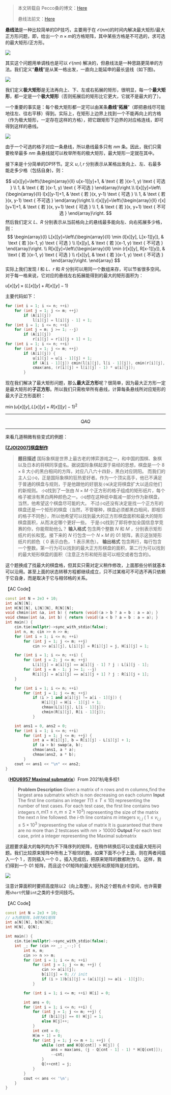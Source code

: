 > 本文转载自 Pecco桑的博文：[Here](https://zhuanlan.zhihu.com/p/402195848)
>
> 悬线法前文：[Here](https://www.cnblogs.com/RioTian/p/15039583.html)

**悬线法**是一种比较简单的DP技巧，主要用于在 $\mathcal{O}(nm)$​  的时间内解决最大矩形/最大正方形问题，即，给出一个 $n\times m$​  的方格矩阵，其中某些方格是不可选的，求可选的最大矩形/正方形。

![](https://cdn.jsdelivr.net/gh/RivTian/Blogimg/img/20210824151340.jpg)

其实这个问题用单调栈也是可以 $\mathcal{O}(nm)$ 解决的，但悬线法是一种思路更简单的方法。我们定义“**悬线**”是从某一格出发，一直向上能延申的最长竖线（如下图)。

![](https://cdn.jsdelivr.net/gh/RivTian/Blogimg/img/20210824151431.jpg)

我们定义**极大矩形**是无法再向上、下、左或右拓展的矩形，很明显，每一个**最大矩形**，都一定是一个**极大矩形**（否则拓展后的矩形比它更大，它就不是最大的了）。

一个重要的事实是：每个极大矩形都一定可以由某条**悬线**“**拓展**”（即把悬线尽可能地往左、往右平移）得到。实际上，在矩形上边界上找到一个不能再向上的方格（作为极大矩形，一定存在这样的方格），把它跟矩形下边界的对应格连线，即可得到这样的悬线。

![](https://cdn.jsdelivr.net/gh/RivTian/Blogimg/img/20210824151452.jpg)

由于一个可选的格子对应一条悬线，所以悬线最多只有 $nm$  条。因此，我们只需要枚举最多  $nm$ 条悬线就可以枚举所有的极大矩形，最大矩形一定就在其中。

接下来是十分简单的DP环节。定义 $u,l,r$ 分别表示从某格出发向上、左、右最多能走多少格（包括自身)，则：


$$
u[x][y]=\left\{\begin{array}{ll}
u[x-1][y]+1, & \text { 若 }(x-1, y) \text { 可选 } \\
1, & \text { 若 }(x-1, y) \text { 不可选 }
\end{array}\right.\\
l[x][y]=\left\{\begin{array}{ll}
l[x][y-1]+1, & \text { 若 }(x, y-1) \text { 可选 } \\
1, & \text { 若 }(x, y-1) \text { 不可选 }
\end{array}\right.\\
r[x][y]=\left\{\begin{array}{ll}
r[x][y+1]+1, & \text { 若 }(x, y+1) \text { 可选 } \\
1, & \text { 若 }(x, y+1) \text { 不可选 }
\end{array}\right.
$$
然后我们定义 $L、R$  分别表示从当前格向上的悬线最多能向左、向右拓展多少格，则：
$$
\begin{array}{l}
L[x][y]=\left\{\begin{array}{ll}
\min (l[x][y], L[x-1][y]), & \text { 若 }(x-1, y) \text { 可选 } \\
l[x][y], & \text { 若 }(x-1, y) \text { 不可选 }
\end{array}\right. \\
R[x][y]=\left\{\begin{array}{ll}
\min (r[x][y], R[x-1][y]), & \text { 若 }(x-1, y) \text { 可选 } \\
r[x][y], & \text { 若 }(x-1, y) \text { 不可选 }
\end{array}\right.
\end{array}
$$
实际上我们发现 $l$ 和 $L、r$ 和 $R$ 分别可以用同一个数组来存，可以节省很多空间。对于每一格来说，它对应的悬线左右拓展能得到的最大的矩形面积为：

$u[x][y] \times (L[x][y]+R[x][y] - 1)$ 

主要代码如下：

```cpp
for (int i = 1; i <= n; ++i)
    for (int j = 1; j <= m; ++j)
        if (A[i][j])
            l[i][j] = l[i][j - 1] + 1;
for (int i = 1; i <= n; ++i)
    for (int j = m; j >= 1; --j)
        if (A[i][j])
            r[i][j] = r[i][j + 1] + 1;
for (int i = 1; i <= n; ++i)
    for (int j = 1; j <= m; ++j)
        if (A[i][j]) {
            u[i][j] = u[i - 1][j] + 1;
            if (A[i - 1][j]) cmin(l[i][j], l[i - 1][j]), cmin(r[i][j], r[i - 1][j]);
            cmax(ans, (r[i][j] + l[i][j] - 1) * u[i][j]);
        }
```

现在我们解决了最大矩形问题，那么**最大正方形**呢？很简单，因为最大正方形一定是最大矩形的**子正方形**。所以我们只需枚举所有悬线，计算每条悬线所对应矩形的最大子正方形面积：

$\min(u[x][y],L[x][y] + R[x]][y] - 1)^2$​

---

$$
QAQ
$$

---

来看几道稍微有些变式的例题：

**[[ZJOI2007\]棋盘制作](https://vjudge.net/problem/%E9%BB%91%E6%9A%97%E7%88%86%E7%82%B8-1057)**

> **题目描述**
> 国际象棋是世界上最古老的博弈游戏之一，和中国的围棋、象棋以及日本的将棋同享盛名。据说国际象棋起源于易经的思想，棋盘是一个 $8\times 8$ 大小的黑白相间的方阵，对应八八六十四卦，黑白对应阴阳。
> 而我们的主人公`小Q`，正是国际象棋的狂热爱好者。作为一个顶尖高手，他已不满足于普通的棋盘与规则，于是他跟他的好朋友`小W`决定将棋盘扩大以适应他们的新规则。
> `小Q`找到了一张由 $N\times M$ 个正方形的格子组成的矩形纸片，每个格子被涂有黑白两种颜色之一。`小Q`想在这种纸中裁减一部分作为新棋盘，当然，他希望这个棋盘尽可能的大。
> 不过`小Q`还没有决定是找一个正方形的棋盘还是一个矩形的棋盘（当然，不管哪种，棋盘必须都黑白相间，即相邻的格子不同色），所以他希望可以找到最大的正方形棋盘面积和最大的矩形棋盘面积，从而决定哪个更好一些。
> 于是`小Q`找到了即将参加全国信息学竞赛的你，你能帮助他么？
> **输入格式**
> 包含两个整数 $N$ 和 $M$ ，分别表示矩形纸片的长和宽。接下来的 $N$ 行包含一个 $N\times M$ 的 $01$ 矩阵，表示这张矩形纸片的颜色（ $0$ 表示白色， $1$ 表示黑色）。
> **输出格式**
> 包含两行，每行包含一个整数。第一行为可以找到的最大正方形棋盘的面积，第二行为可以找到的最大矩形棋盘的面积（注意正方形和矩形是可以相交或者包含的)。

这个题换成了找最大的棋盘格，但其实只需对定义稍作修改，上面那些分析就基本可以沿用。甚至上面的状态转移方程都继续成立，只不过某格可不可选不再只依赖于它自身，而是取决于它与相邻格的关系。

【AC Code】

```cpp
const int N = 2e3 + 10;
int a[N][N];
int H[N][N], L[N][N], R[N][N];
void chmin(int &a, int b) { return (void)(a > b ? a = b : a = a); }
void chmax(int &a, int b) { return (void)(a < b ? a = b : a = a); }
int main() {
    cin.tie(nullptr)->sync_with_stdio(false);
    int n, m; cin >> n >> m;
    for (int i = 1; i <= n; ++i)
        for (int j = 1; j <= m; ++j)
            cin >> a[i][j], L[i][j] = R[i][j] = j, H[i][j] = 1;

    for (int i = 1; i <= n; ++i) {
        for (int j = 2; j <= m; ++j)
            L[i][j] = a[i][j] == a[i][j - 1] ? j : L[i][j - 1];
        for (int j = m - 1; j >= 1; --j)
            R[i][j] = a[i][j] == a[i][j + 1] ? j : R[i][j + 1];
    }

    for (int i = 1; i <= n; ++i)
        for (int j = 1; j <= m; ++j)
            if (i > 1 and a[i][j] != a[i - 1][j]) {
                H[i][j] = H[i - 1][j] + 1;
                chmax(L[i][j], L[i - 1][j]);
                chmin(R[i][j], R[i - 1][j]);
            }

    int ans1 = 0, ans2 = 0;
    for (int i = 1; i <= n; ++i)
        for (int j = 1; j <= m; ++j) {
            int a = H[i][j], b = R[i][j] - L[i][j] + 1;
            if (a > b) swap(a, b);
            chmax(ans1, a * a);
            chmax(ans2, a * b);
        }
    cout << ans1 << "\n" << ans2;
}
```

（[**HDU6957 Maximal submatrix**](https://vjudge.net/problem/HDU-6957)）From 2021杭电多校1

> **Problem Description**
> Given a matrix of n rows and m columns,find the largest area submatrix which is non decreasing on each column
> **Input**
> The first line contains an integer  $T(1\le T\le10)$ representing the number of test cases.
> For each test case, the first line contains two integers $n,m(1\le n,m\le 2\times10^3)$ representing the size of the matrix
> the next  $n$ line followed. the $i$-th line contains  $m$ integers $v_{i,j}$ ( $1\le v_{i,j}\le 5\times10^3$  )representing the value of matrix
> It is guaranteed that there are no more than 2 testcases with $nm > 10000$
> **Output**
> For each test case, print a integer representing the Maximal submatrix

这题要求最大的每列均为不下降序列的矩阵，在稍作转换后可以变成最大矩形问题。我们比较原来矩阵中所有上下相邻的数，如果下面不小于上面，则在两者间插入一个 $1$ ，否则插入一个 $0$ 。插入完成后，把原来矩阵的数都附为 $0$。这样，我们得到一个 $01$ 矩阵，而且这个01矩阵的最大矩形和原矩阵是对应的。

![](https://cdn.jsdelivr.net/gh/RivTian/Blogimg/img/20210824152103.png)

注意计算面积时要把高度除以2（向上取整）。另外这个题有点卡空间，也许需要用`short`代替`int`之类的卡空间技巧。

【AC Code】

```cpp
const int N = 2e3 + 10;
// a为原矩阵，b转为01矩阵
int a[N][N], b[N][N];
int H[N], Q[N];

int main() {
    cin.tie(nullptr)->sync_with_stdio(false);
    int _; for (cin >> _; _--;) {
        int n, m;
        cin >> n >> m;
        for (int i = 1; i <= n; ++i)
            for (int j = 1; j <= m; ++j) {
                cin >> a[i][j];
                b[i][j] = 0; // init
                if (i > 1)b[i][j] = (a[i][j] >= a[i - 1][j]);
            }

        for (int i = 1; i <= m; ++i) H[i] = 0;

        int ans = 0;
        for (int i = 1; i <= n; ++i) {
            for (int j = 1; j <= m; ++j) {
                if (b[i][j] == 0) H[j] = 1;
                else H[j]++;
            }
            int cnt = 0;
            H[m + 1] = 0;
            for (int j = 1; j <= m + 1; ++j) {
                while (cnt and H[Q[cnt]] > H[j]) {
                    ans = max(ans, (j - Q[cnt - 1] - 1) * H[Q[cnt]]);
                    --cnt;
                }
                Q[++cnt] = j;
            }
        }
        cout << ans << '\n';
    }
}
```

